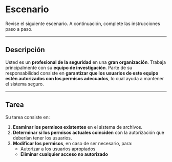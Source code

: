 # Escenario

Revise el siguiente escenario. A continuación, complete las instrucciones paso a paso.

---

## Descripción

Usted es un **profesional de la seguridad** en una **gran organización**. Trabaja principalmente con su **equipo de investigación**. Parte de su responsabilidad consiste en **garantizar que los usuarios de este equipo estén autorizados con los permisos adecuados**, lo cual ayuda a mantener el sistema seguro.

---

## Tarea

Su tarea consiste en:

1. **Examinar los permisos existentes** en el sistema de archivos.
2. **Determinar si los permisos actuales coinciden** con la autorización que deberían tener los usuarios.
3. **Modificar los permisos**, en caso de ser necesario, para:
   - Autorizar a los usuarios apropiados
   - **Eliminar cualquier acceso no autorizado**


